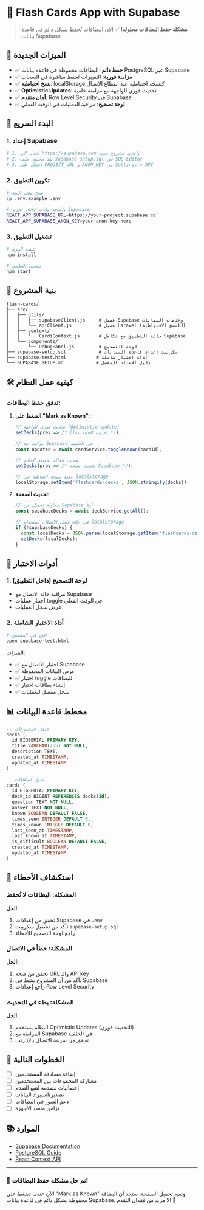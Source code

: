 # 🎴 Flash Cards App with Supabase

> **مشكلة حفظ البطاقات محلولة!** ✅ الآن البطاقات تُحفظ بشكل دائم في قاعدة بيانات Supabase

## 🌟 الميزات الجديدة

- ✅ **حفظ دائم**: البطاقات محفوظة في قاعدة بيانات PostgreSQL عبر Supabase
- ✅ **مزامنة فورية**: التغييرات تُحفظ مباشرة في السحاب
- ✅ **نسخ احتياطية**: localStorage كنسخة احتياطية عند انقطاع الاتصال
- ✅ **Optimistic Updates**: تحديث فوري للواجهة مع مزامنة خلفية
- ✅ **أمان متقدم**: Row Level Security في Supabase
- ✅ **لوحة تصحيح**: مراقبة العمليات في الوقت الفعلي

## 🚀 البدء السريع

### 1. إعداد Supabase

```bash
# 1. اذهب إلى https://supabase.com وأنشئ مشروع جديد
# 2. نفذ محتوى ملف supabase-setup.sql في SQL Editor
# 3. احصل على PROJECT_URL و ANON_KEY من Settings > API
```

### 2. تكوين التطبيق

```bash
# نسخ ملف البيئة
cp .env.example .env

# تحرير .env وإضافة بيانات Supabase
REACT_APP_SUPABASE_URL=https://your-project.supabase.co
REACT_APP_SUPABASE_ANON_KEY=your-anon-key-here
```

### 3. تشغيل التطبيق

```bash
# تثبيت الحزم
npm install

# تشغيل التطبيق
npm start
```

## 📁 بنية المشروع

```
flash-cards/
├── src/
│   ├── utils/
│   │   ├── supabaseClient.js     # عميل Supabase وخدمات البيانات
│   │   └── apiClient.js          # عميل Laravel (للنسخ الاحتياطية)
│   ├── context/
│   │   └── CardsContext.js       # حالة التطبيق مع تكامل Supabase
│   └── components/
│       └── DebugPanel.js         # لوحة التصحيح
├── supabase-setup.sql            # سكريبت إعداد قاعدة البيانات
├── supabase-test.html           # أداة اختبار شاملة
└── SUPABASE_SETUP.md            # دليل الإعداد المفصل
```

## 🛠️ كيفية عمل النظام

### تدفق حفظ البطاقات:

1. **الضغط على "Mark as Known"**:

   ```javascript
   // تحديث فوري للواجهة (Optimistic Update)
   setDecks(prev => /* تحديث الحالة محلياً */);

   // مزامنة مع Supabase في الخلفية
   const updated = await cardService.toggleKnown(cardId);

   // تحديث الحالة بحقيقة الخادم
   setDecks(prev => /* تحديث بنتيجة Supabase */);

   // حفظ نسخة احتياطية في localStorage
   localStorage.setItem('flashcards-decks', JSON.stringify(decks));
   ```

2. **تحديث الصفحة**:

   ```javascript
   // محاولة تحميل من Supabase أولاً
   const supabaseDecks = await deckService.getAll();

   // في حالة فشل الاتصال، استخدام localStorage
   if (!supabaseDecks) {
     const localDecks = JSON.parse(localStorage.getItem("flashcards-decks"));
     setDecks(localDecks);
   }
   ```

## 🧪 أدوات الاختبار

### 1. لوحة التصحيح (داخل التطبيق)

- مراقبة حالة الاتصال مع Supabase
- اختبار عمليات toggle في الوقت الفعلي
- عرض سجل العمليات

### 2. أداة الاختبار الشاملة

```bash
# افتح في المتصفح
open supabase-test.html
```

الميزات:

- ✅ اختبار الاتصال مع Supabase
- ✅ عرض البيانات المحفوظة
- ✅ اختبار toggle للبطاقات
- ✅ إنشاء بطاقات اختبار
- ✅ سجل مفصل للعمليات

## 📊 مخطط قاعدة البيانات

```sql
-- جدول المجموعات
decks (
  id BIGSERIAL PRIMARY KEY,
  title VARCHAR(255) NOT NULL,
  description TEXT,
  created_at TIMESTAMP,
  updated_at TIMESTAMP
)

-- جدول البطاقات
cards (
  id BIGSERIAL PRIMARY KEY,
  deck_id BIGINT REFERENCES decks(id),
  question TEXT NOT NULL,
  answer TEXT NOT NULL,
  known BOOLEAN DEFAULT FALSE,
  times_seen INTEGER DEFAULT 0,
  times_known INTEGER DEFAULT 0,
  last_seen_at TIMESTAMP,
  last_known_at TIMESTAMP,
  is_difficult BOOLEAN DEFAULT FALSE,
  created_at TIMESTAMP,
  updated_at TIMESTAMP
)
```

## 🔧 استكشاف الأخطاء

### المشكلة: البطاقات لا تُحفظ

**الحل:**

1. تحقق من إعدادات Supabase في `.env`
2. تأكد من تشغيل سكريبت `supabase-setup.sql`
3. راجع لوحة التصحيح للأخطاء

### المشكلة: خطأ في الاتصال

**الحل:**

1. تحقق من صحة URL والـ API key
2. تأكد من أن المشروع نشط في Supabase
3. راجع إعدادات Row Level Security

### المشكلة: بطء في التحديث

**الحل:**

1. النظام يستخدم Optimistic Updates (التحديث فوري)
2. المزامنة مع Supabase في الخلفية
3. تحقق من سرعة الاتصال بالإنترنت

## 🎯 الخطوات التالية

- [ ] إضافة مصادقة المستخدمين
- [ ] مشاركة المجموعات بين المستخدمين
- [ ] إحصائيات متقدمة لتتبع التقدم
- [ ] تصدير/استيراد البيانات
- [ ] دعم الصور في البطاقات
- [ ] تزامن متعدد الأجهزة

## 📚 الموارد

- [Supabase Documentation](https://supabase.com/docs)
- [PostgreSQL Guide](https://www.postgresql.org/docs/)
- [React Context API](https://reactjs.org/docs/context.html)

---

### 🎉 تم حل مشكلة حفظ البطاقات!

الآن عندما تضغط على "Mark as Known" وتعيد تحميل الصفحة، ستجد أن البطاقة محفوظة بشكل دائم في قاعدة بيانات Supabase. لا مزيد من فقدان التقدم! 🚀
